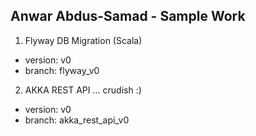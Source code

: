 ## Anwar Abdus-Samad - Sample Work

1. Flyway DB Migration (Scala)
  - version: v0
  - branch: flyway_v0

2. AKKA REST API  ... crudish :)
  - version: v0
  - branch: akka_rest_api_v0
  
